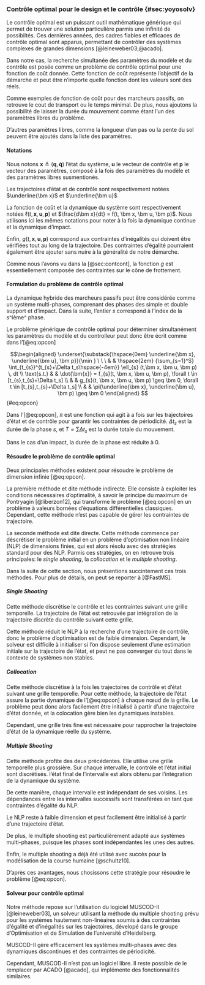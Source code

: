 ### Contrôle optimal pour le design et le contrôle {#sec:yoyosolv}

Le contrôle optimal est un puissant outil mathématique générique qui permet de trouver une solution particulière parmis
une infinité de possibiltés. Ces dernières années, des cadres fiables et efficaces de contrôle optimal sont apparus,
permettant de contrôler des systèmes complexes de grandes dimensions [@leineweber03;@acado].

Dans notre cas, la recherche simultanée des paramètres du modèle et du contrôle est posée comme un problème de contrôle
optimal pour une fonction de coût donnée. Cette fonction de coût représente l’objectif de la démarche et peut être
n’importe quelle fonction dont les valeurs sont des réels.

Comme exemples de fonction de coût pour des marcheurs passifs, on retrouve le cout de transport ou le temps minimal. De
plus, nous ajoutons la possibilité de laisser la durée du mouvement comme étant l’un des paramètres libres du problème.

D’autres paramètres libres, comme la longueur d’un pas ou la pente du sol peuvent être ajoutés dans la liste des
paramètres.

#### Notations

Nous notons $\bm x \triangleq (\bm q, \bm{\dot q})$ l’état du système, $\bm u$ le vecteur de contrôle et $\bm p$ le
vecteur des paramètres, composé à la fois des paramètres du modèle et des paramètres libres susmentionés.

Les trajectoires d’état et de contrôle sont respectivement notées $\underline{\bm x}$ et $\underline{\bm u}$

La fonction de coût et la dynamique du système sont respectivement notées $\ell(t, \bm x, \bm u, \bm p)$ et $\frac{d\bm
x}{dt} = f(t, \bm x, \bm u, \bm p)$. Nous utilisons ici les mêmes notations pour noter à la fois la dynamique continue
et la dynamique d’impact.

Enfin, $g(t, \bm x, \bm u, \bm p)$ correspond aux contraintes d’inégalités qui doivent être vérifiées tout au long de
la trajectoire. Des contraintes d’égalité pourraient également être ajouter sans nuire à la généralité de notre
démarche.

Comme nous l’avons vu dans la [@sec:contcont], la fonction $g$ est essentiellement composée des contraintes sur le
cône de frottement.

#### Formulation du problème de contrôle optimal

La dynamique hybride  des marcheurs passifs peut être considérée comme un système multi-phases, comprenant des phases
des simple et double support et d’impact. Dans la suite, l’entier $s$ correspond à l’index de la $s$^ième^ phase.

Le problème générique de contrôle optimal pour déterminer simultanément les paramètres du modèle et du controlleur peut
donc être écrit comme dans l’[@eq:opcon]

$$\begin{aligned}
\underset{\substack{\hspace{0em} \underline{\bm x}, \underline{\bm u}, \bm p}}{\min } \ \ \
& & \hspace{2em} {\sum_{s=1}^S} \int_{t_{s}}^{t_{s}+\Delta t_s\hspace{-4em}} \ell_{s} (t,\bm x, \bm u,
\bm p) \, dt \\
\text{s.t.} & & \dot{\bm{x}} = f_{s}(t, \bm x, \bm u, \bm p), \forall t \in [t_{s},t_{s}+\Delta t_s] \\
& & g_{s}(t, \bm x, \bm u, \bm p) \geq \bm 0,  \forall t \in [t_{s},t_{s}+\Delta t_s] \\
& & \pi(\underline{\bm x}, \underline{\bm u}, \bm p) \geq \bm 0
\end{aligned} $$ {#eq:opcon}

Dans l’[@eq:opcon], $\pi$ est une fonction qui agit à a fois sur les trajectoires d’état et de contrôle pour garantir
les contraintes de périodicité. $\Delta t_s$ est la durée de la phase $s$, et $T=\sum \Delta t_s$ est la durée totale
du mouvement.

Dans le cas d’un impact, la durée de la phase est réduite à 0.

#### Résoudre le problème de contrôle optimal

Deux principales méthodes existent pour résoudre le problème de dimension infinie [@eq:opcon].

La première méthode et dite méthode indirecte. Elle consiste à exploiter les conditions nécessaires d’optimalité, à
savoir le principe du maximum de Pontryagin [@liberzon12], qui transforme le problème [@eq:opcon] en un problème à
valeurs bornées d’équations différentielles classiques. Cependant, cette méthode n’est pas capable de gérer les
contraintes de trajectoire.

La seconde méthode est dite directe. Cette méthode commence par déscrétiser le problème initial en un problème
d’optimisation non linéaire (NLP) de dimensions finies, qui est alors résolu avec des stratégies standard pour des NLP.
Parmis ces stratégies, on en retrouve trois principales: le *single shooting*, la *collocation* et le *multiple
shooting*.

Dans la suite de cette section, nous présentions succintement  ces trois méthodes. Pour plus de détails, on peut se
reporter à [@FastMS].

##### Single Shooting

Cette méthode discrétise le contrôle et les contraintes suivant une grille temporelle. La trajectoire de l’état est
retrouvée par intégration de la trajectoire discrète du contrôle suivant cette grille.

Cette méthode réduit le NLP à la recherche d’une trajectoire de contrôle, donc le problème d’optimisation est de
faible dimension. Cependant, le solveur est difficile à initialiser si l’on dispose seulement d’une estimation
initiale sur la trajectoire de l’état, et peut ne pas converger du tout dans le contexte de systèmes non stables.

##### Collocation

Cette méthode discrétise à la fois les trajectoires de contrôle et d’état suivant une grille temporelle. Pour cette
méthode, la trajectoire de l’état assure la partie dynamique de l’[@eq:opcon] à chaque nœud de la grille. Le problème
peut donc alors facilement être initialisé à partir d’une trajectoire d’état donnée, et la colocation gère bien les
dynamiques instables.

Cependant, une grille très fine est nécessaire pour rapprocher la trajectoire d’état de la dynamique réelle du système.

##### Multiple Shooting

Cette méthode profite des deux précédentes. Elle utilise une grille temporelle plus grossière. Sur chaque intervalle,
le contrôle et l’état initial sont discrétisés. l’état final de l’intervalle est alors obtenu par l’intégration de la
dynamique du système.

De cette manière, chaque intervalle est indépendant de ses voisins. Les dépendances entre les intervalles successifs
sont transférées en tant que contraintes d’égalité du NLP.

Le NLP reste à faible dimension et peut facilement être initialisé à partir d’une trajectoire d’état.

De plus, le multiple shooting est particulièrement adapté aux systèmes multi-phases, puisque les phases sont
indépendantes les unes des autres.

Enfin, le multiple shooting a déjà été utilisé avec succès pour la modélisation de la course humaine [@schultz10].

D’après ces avantages, nous chosissons cette stratégie pour résoudre le problème [@eq:opcon].

#### Solveur pour contrôle optimal

Notre méthode repose sur l’utilisation du logiciel MUSCOD-II [@leineweber03], un solveur utilisant la méthode du
multiple shooting prévu pour les systèmes hautement non-linéaires soumis à des contraintes d’égalité et d’inégalités
sur les trajectoires, dévelopé dans le groupe d’Optimisation et de Simulation de l’université d’Heidelberg.

MUSCOD-II gère efficacement  les systèmes multi-phases avec des dynamiques discontinues et des contraintes de
périodicité.

Cependant, MUSCOD-II n’est pas un logiciel libre. Il reste possible de le remplacer par ACADO [@acado], qui implémente
des fonctionnalités similaires.
